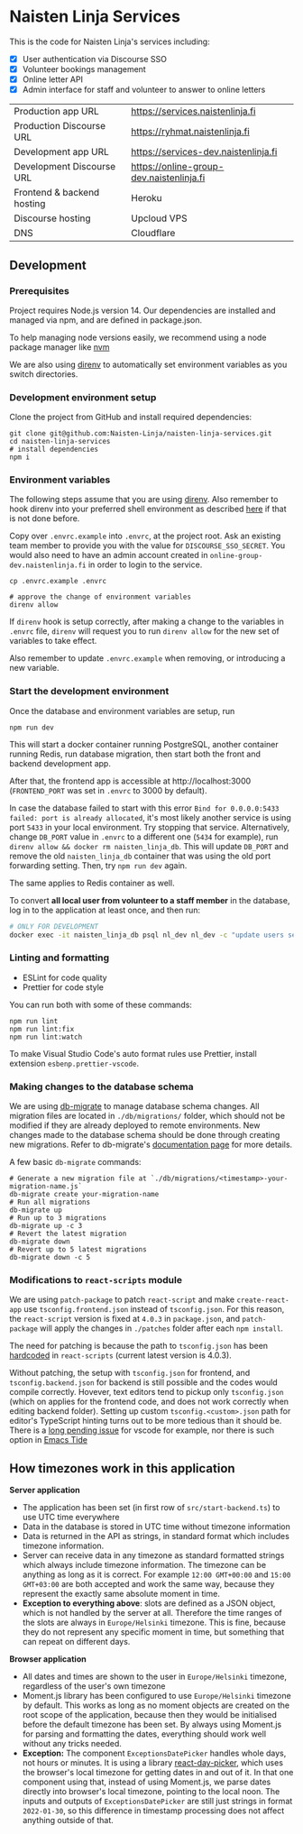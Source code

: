 # Naisten Linja Services

This is the code for Naisten Linja's services including:

- [x] User authentication via Discourse SSO
- [x] Volunteer bookings management
- [x] Online letter API
- [x] Admin interface for staff and volunteer to answer to online letters

|                            |                                          |
| -------------------------- | ---------------------------------------- |
| Production app URL         | https://services.naistenlinja.fi         |
| Production Discourse URL   | https://ryhmat.naistenlinja.fi           |
| Development app URL        | https://services-dev.naistenlinja.fi     |
| Development Discourse URL  | https://online-group-dev.naistenlinja.fi |
| Frontend & backend hosting | Heroku                                   |
| Discourse hosting          | Upcloud VPS                              |
| DNS                        | Cloudflare                               |

## Development

### Prerequisites

Project requires Node.js version 14. Our dependencies are installed and managed via npm, and are defined in package.json.

To help managing node versions easily, we recommend using a node package manager like
[nvm](https://github.com/nvm-sh/nvm)

We are also using [direnv](https://direnv.net/) to automatically set environment variables as you switch directories.

### Development environment setup

Clone the project from GitHub and install required dependencies:

```shell
git clone git@github.com:Naisten-Linja/naisten-linja-services.git
cd naisten-linja-services
# install dependencies
npm i
```

### Environment variables

The following steps assume that you are using [direnv](https://direnv.net/). Also remember to hook
direnv into your preferred shell environment as described [here](https://direnv.net/docs/hook.html)
if that is not done before.

Copy over `.envrc.example` into `.envrc`, at the project root. Ask an existing team member to
provide you with the value for `DISCOURSE_SSO_SECRET`. You would also need to have an admin
account created in `online-group-dev.naistenlinja.fi` in order to login to the service.

```shell
cp .envrc.example .envrc

# approve the change of environment variables
direnv allow
```

If `direnv` hook is setup correctly, after making a change to the variables in `.envrc` file,
`direnv` will request you to run `direnv allow` for the new set of variables to take effect.

Also remember to update `.envrc.example` when removing, or introducing a new variable.

### Start the development environment

Once the database and environment variables are setup, run

```
npm run dev
```

This will start a docker container running PostgreSQL, another container running Redis, run database migration,
then start both the front and backend development app.

After that, the frontend app is accessible at http://localhost:3000 (`FRONTEND_PORT` was set in
`.envrc` to 3000 by default).

In case the database failed to start with this error `Bind for 0.0.0.0:5433 failed: port is already allocated`, it's
most likely another service is using port `5433` in your local environment. Try stopping that service. Alternatively,
change `DB_PORT` value in `.envrc` to a different one (`5434` for example), run `direnv allow && docker rm
naisten_linja_db`. This will update `DB_PORT` and remove the old `naisten_linja_db` container that was using the old
port forwarding setting. Then, try `npm run dev` again.

The same applies to Redis container as well.

To convert **all local user from volunteer to a staff member** in the database, log in to the application at least once, and then run:

```sh
# ONLY FOR DEVELOPMENT
docker exec -it naisten_linja_db psql nl_dev nl_dev -c "update users set role='staff';"
```

### Linting and formatting

- ESLint for code quality
- Prettier for code style

You can run both with some of these commands:

    npm run lint
    npm run lint:fix
    npm run lint:watch

To make Visual Studio Code's auto format rules use Prettier, install extension `esbenp.prettier-vscode`.

### Making changes to the database schema

We are using [db-migrate](https://github.com/db-migrate/node-db-migrate) to manage database schema changes. All
migration files are located in `./db/migrations/` folder, which should not be modified if they are already deployed to
remote environments. New changes made to the database schema should be done through creating new migrations. Refer to
db-migrate's [documentation page](https://db-migrate.readthedocs.io/en/latest/) for more details.

A few basic `db-migrate` commands:

```
# Generate a new migration file at `./db/migrations/<timestamp>-your-migration-name.js`
db-migrate create your-migration-name
# Run all migrations
db-migrate up
# Run up to 3 migrations
db-migrate up -c 3
# Revert the latest migration
db-migrate down
# Revert up to 5 latest migrations
db-migrate down -c 5
```

### Modifications to `react-scripts` module

We are using `patch-package` to patch `react-script` and make `create-react-app` use `tsconfig.frontend.json` instead of
`tsconfig.json`. For this reason, the `react-script` version is fixed at `4.0.3` in `package.json`, and `patch-package`
will apply the changes in `./patches` folder after each `npm install`.

The need for patching is because the path to `tsconfig.json` has been
[hardcoded](https://github.com/facebook/create-react-app/blob/v4.0.3/packages/react-scripts/config/paths.js#L71) in
`react-scripts` (current latest version is 4.0.3).

Without patching, the setup with `tsconfig.json` for frontend, and `tsconfig.backend.json` for backend is still possible
and the codes would compile correctly. Hovever, text editors tend to pickup only `tsconfig.json` (which on applies for
the frontend code, and does not work correctly when editing backend folder). Setting up custom `tsconfig.<custom>.json`
path for editor's TypeScript hinting turns out to be more tedious than it should be. There is a
[long pending issue](https://github.com/microsoft/vscode/issues/12463) for vscode for example, nor there is such option
in [Emacs Tide](https://github.com/ananthakumaran/tide)

## How timezones work in this application

**Server application**
- The application has been set (in first row of `src/start-backend.ts`) to use UTC time everywhere
- Data in the database is stored in UTC time without timezone information
- Data is returned in the API as strings, in standard format which includes timezone information.
- Server can receive data in any timezone as standard formatted strings which always include timezone information.
  The timezone can be anything as long as it is correct. For example `12:00 GMT+00:00` and `15:00 GMT+03:00` are
  both accepted and work the same way, because they represent the exactly same absolute moment in time.
- **Exception to everything above**: slots are defined as a JSON object, which is not handled by the server at all.
  Therefore the time ranges of the slots are always in `Europe/Helsinki` timezone. This is fine, because they do not
  represent any specific moment in time, but something that can repeat on different days.

**Browser application**
- All dates and times are shown to the user in `Europe/Helsinki` timezone, regardless of the user's own timezone
- Moment.js library has been configured to use `Europe/Helsinki` timezone by default. This works as long as no moment
  objects are created on the root scope of the application, because then they would be initialised before the default
  timezone has been set. By always using Moment.js for parsing and formatting the dates, everything should work well
  without any tricks needed.
- **Exception:** The component `ExceptionsDatePicker` handles whole days, not hours or minutes. It is using a library
  [react-day-picker](https://react-day-picker.js.org/), which uses the browser's local timezone for getting dates in
  and out of it. In that one component using that, instead of using Moment.js, we parse dates directly into browser's
  local timezone, pointing to the local noon. The inputs and outputs of `ExceptionsDatePicker` are still just strings
  in format `2022-01-30`, so this difference in timestamp processing does not affect anything outside of that.